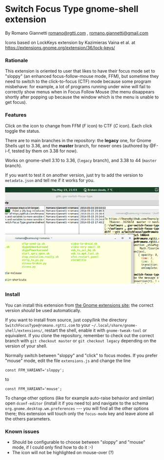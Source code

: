 # Switch Focus Type gnome-shell extension

By Romano Giannetti <romano@rgtti.com> , <romano.giannetti@gmail.com>

Icons based on LockKeys extension by Kazimieras Vaina et al. at https://extensions.gnome.org/extension/36/lock-keys/

### Rationale

This extension is oriented to user that likes to have their focus
mode set to "sloppy" (an enhanced focus-follow-mouse mode, FFM), but sometime
they need to switch to the click-to-focus (CTF) mode because some program
misbehave: for example, a lot of programs running under wine will fail
to correctly show menus when in Focus Follow Mouse (the menu disappears shortly
after popping up because the window which is the menu is unable to get focus).

### Features

Click on the icon to change from FFM (_F_ icon) to CTF (_C_ icon).
Each click toggle the status.

There are to main branches in the repository: the **legacy** one, for Gnome Shells upt to 3.36, and the **master** branch, for newer ones (authored by @F-i-f, tested by them on 3.38 for now).

Works on gnome-shell 3.10 to 3.36, (`legacy` branch), and 3.38 to 44 (`master` branch).

If you want to test it on another version,
just try to add the version to `metadata.json` and tell me if it works for you.

![Screencast](https://raw.githubusercontent.com/Rmano/gse-switch-focus-mode/master/screencast.gif)

### Install

You can install this extension from [the Gnome extensions site](https://extensions.gnome.org/); the correct version *should* be used automatically.


If you want to install from source, just copy/link the directory `SwitchFocusType@romano.rgtti.com` to your
`~/.local/share/gnome-shell/extensions/`, restart the shell, enable it with
`gnome-tweak-tool` or equivalent. If you clone the repository, remember to check out the correct branch with `git checkout master` or `git checkout legacy` depending on the version of your shell.

Normally switch between "sloppy" and "click" to focus modes. If you prefer
"mouse" mode, edit the file `extensions.js` and change the line

    const FFM_VARIANT='sloppy';

to

    const FFM_VARIANT='mouse';

To change other options (like for example auto-raise behavior and similar)
open `dconf-editor`  (install it if you need to) and navigate to the schema
`org.gnome.desktop.wm.preferences` --- you will find all the other
options there; this extension will touch only the `focus-mode` key and
leave alone all the others parameters.

### Known issues

* Should be configurable to choose between "sloppy" and "mouse" mode,
if I could only find how to do it :-)
* The icon will not be highlighted on mouse-over (?)

